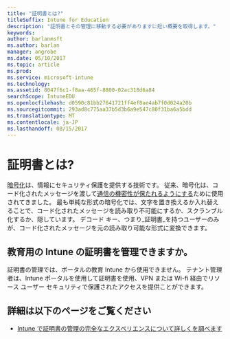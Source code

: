 ```yaml
---
title: "証明書とは?"
titleSuffix: Intune for Education
description: "証明書とその管理に移動する必要がありますに短い概要を取得します。"
keywords: 
author: barlanmsft
ms.author: barlan
manager: angrobe
ms.date: 05/10/2017
ms.topic: article
ms.prod: 
ms.service: microsoft-intune
ms.technology: 
ms.assetid: 8047f6c1-f8aa-465f-8800-02ac318d6a84
searchScope: IntuneEDU
ms.openlocfilehash: d0590c81bb27641721ff4ef8ae4ab7f0d024a20b
ms.sourcegitcommit: 293ad8c775aa37b5d3b6a9e547c80f31ba6a5bdd
ms.translationtype: MT
ms.contentlocale: ja-JP
ms.lasthandoff: 08/15/2017
---
```

# <a name="what-are-certificates"></a>証明書とは?

[暗号化](https://technet.microsoft.com/library/cc962030.aspx)は、情報にセキュリティ保護を提供する技術です。 従来、暗号化は、コード化されたメッセージを渡して[通信の機密性が保たれるようにする](https://technet.microsoft.com/library/cc962019.aspx)ために使用されてきました。 最も単純な形式の暗号化では、文字を置き換えるか入れ替えることで、コード化されたメッセージを読み取り不可能にするか、スクランブル化するか、隠しています。 デコード キー、つまり_証明書_を持つユーザーのみが、コード化されたメッセージを元の読み取り可能な形式に変換できます。

## <a name="can-i-manage-certificates-in-intune-for-education"></a>教育用の Intune の証明書を管理できますか。

証明書の管理では、ポータルの教育 Intune から使用できません。 テナント管理者は、Intune ポータルを使用して証明書を使用、VPN または Wi-fi 経由でリソース ユーザー セキュリティで保護されたアクセスを提供ことができます。

## <a name="find-out-more"></a>詳細は以下のページをご覧ください

- [Intune で証明書の管理の完全なエクスペリエンスについて詳しくを調べます](https://docs.microsoft.com/intune/deploy-use/secure-resource-access-with-certificate-profiles)
